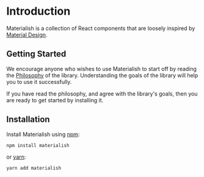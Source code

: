 # Introduction

Materialish is a collection of React components that are loosely inspired by
[Material Design](https://material.io/).

## Getting Started

We encourage anyone who wishes to use Materialish to start off by reading the
[Philosophy](/philosophy) of the library. Understanding the goals of the library
will help you to use it successfully.

If you have read the philosophy, and agree with the library's goals, then you are
ready to get started by installing it.

## Installation

Install Materialish using [npm](https://www.npmjs.com):

```
npm install materialish
```

or [yarn](https://yarnpkg.com/):

```
yarn add materialish
```
